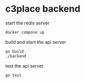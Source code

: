 # c3place backend

start the redis server

```sh
docker compose up
```

build and start the api server

```sh
go build
./backend
```

test the api server

```sh
go test
```
